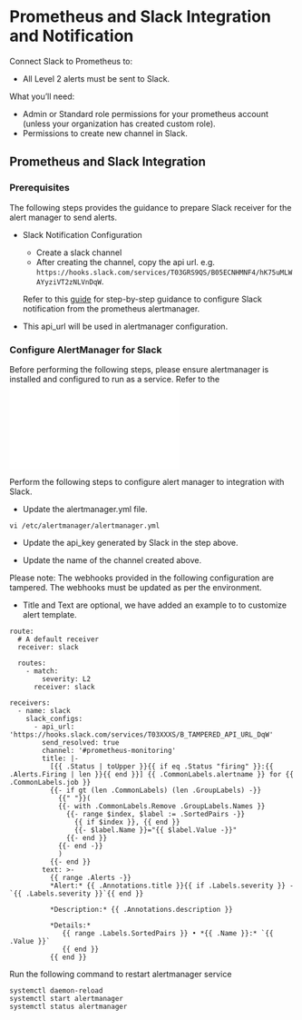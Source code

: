 # Prometheus and Slack Integration and Notification
Connect Slack to Prometheus to:

* All Level 2 alerts must be sent to Slack.

What you’ll need:

 * Admin or Standard role permissions for your prometheus account (unless your organization has created custom role).
 * Permissions to create new channel in Slack. 

## Prometheus and Slack Integration
### Prerequisites
The following steps provides the guidance to prepare Slack receiver for the alert manager to send alerts. 

* Slack Notification Configuration
  - Create a slack channel
  - After creating the channel, copy the api url. e.g. `https://hooks.slack.com/services/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`.

  Refer to this [guide](https://grafana.com/blog/2020/02/25/step-by-step-guide-to-setting-up-prometheus-alertmanager-with-slack-pagerduty-and-gmail/) for step-by-step guidance to configure Slack notification from the prometheus alertmanager.

* This api_url will be used in alertmanager configuration.

### Configure AlertManager for Slack

Before performing the following steps, please ensure alertmanager is installed and configured to run as a service. Refer to the ![alertmanager installation guide](./Prometheus_Monitor_configuration_and_alerting.md)

Perform the following steps to configure alert manager to integration with Slack. 

* Update the alertmanager.yml file.
```
vi /etc/alertmanager/alertmanager.yml
```

* Update the api_key generated by Slack in the step above.

* Update the name of the channel created above.

Please note: The webhooks provided in the following configuration are tampered. The webhooks must be updated as per the environment.

* Title and Text are optional, we have added an example to to customize alert template.

```
route:
  # A default receiver
  receiver: slack

  routes:
    - match:
        severity: L2
      receiver: slack

receivers:
  - name: slack
    slack_configs:
      - api_url: 'https://hooks.slack.com/services/T03XXXS/B_TAMPERED_API_URL_DqW'
        send_resolved: true
        channel: '#prometheus-monitoring'
        title: |-
          [{{ .Status | toUpper }}{{ if eq .Status "firing" }}:{{ .Alerts.Firing | len }}{{ end }}] {{ .CommonLabels.alertname }} for {{ .CommonLabels.job }}
          {{- if gt (len .CommonLabels) (len .GroupLabels) -}}
            {{" "}}(
            {{- with .CommonLabels.Remove .GroupLabels.Names }}
              {{- range $index, $label := .SortedPairs -}}
                {{ if $index }}, {{ end }}
                {{- $label.Name }}="{{ $label.Value -}}"
              {{- end }}
            {{- end -}}
            )
          {{- end }}
        text: >-
          {{ range .Alerts -}}
          *Alert:* {{ .Annotations.title }}{{ if .Labels.severity }} - `{{ .Labels.severity }}`{{ end }}

          *Description:* {{ .Annotations.description }}

          *Details:*
             {{ range .Labels.SortedPairs }} • *{{ .Name }}:* `{{ .Value }}`
             {{ end }}
          {{ end }}
```

Run the following command to restart alertmanager service

```
systemctl daemon-reload
systemctl start alertmanager
systemctl status alertmanager
```

